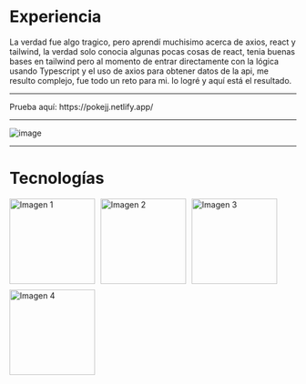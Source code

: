 # Experiencia
La verdad fue algo tragico, pero aprendí muchisimo acerca de axios, react y tailwind, la verdad solo conocia algunas pocas cosas de react, tenia buenas bases en tailwind pero al momento de entrar directamente con la lógica usando Typescript y el uso de axios para obtener datos de la api, me resulto complejo, fue todo un reto para mi. lo logré y aquí está el resultado.

<hr>
Prueba aquí:
https://pokejj.netlify.app/
<hr>

![image](https://github.com/JuanOviedo2003/Pokedex/assets/65878274/4596c2fd-a783-4851-868b-ad8bc89a36a1)

<hr>

# Tecnologías

<div style="display: flex; flex-wrap: wrap; gap: 10px;">
    <img src="https://github.com/JuanOviedo2003/Pokedex/assets/65878274/94c7dfba-63f6-4b72-8d16-852e7d1250fb" alt="Imagen 1" width="150" height="150">
    <img src="https://github.com/JuanOviedo2003/Pokedex/assets/65878274/4ce33b91-5cd6-4a29-86b2-79950e9fb1fd" alt="Imagen 2"  height="150">
    <img src="https://github.com/JuanOviedo2003/Pokedex/assets/65878274/9cec4532-cded-4643-9f27-ccc69700c57b" alt="Imagen 3" width="150" height="150">
    <img src="https://github.com/JuanOviedo2003/Pokedex/assets/65878274/2cc4a0fc-d9aa-44e2-996f-dcd30294f0e4" alt="Imagen 4" width="150" height="150">
</div>
